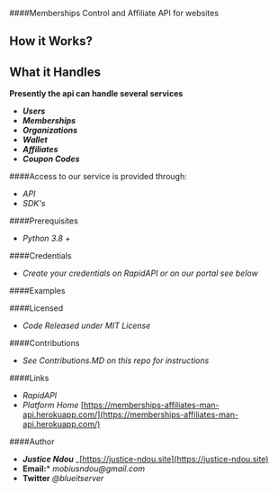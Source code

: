 ####Memberships Control and Affiliate API for websites

 **How it Works?**
 --
    

   
 **What it Handles**
 --
 **Presently the api can handle several services**
   - **_Users_**
   - **_Memberships_**
   - **_Organizations_**
   - **_Wallet_**
   - **_Affiliates_**
   - **_Coupon Codes_**

 ####Access to our service is provided through: 
   - _API_
   - _SDK's_


####Prerequisites
- _Python 3.8 +_


####Credentials
- _Create your credentials on RapidAPI or on our portal see below_

####Examples


####Licensed
- _Code Released under MIT License_


####Contributions
- _See Contributions.MD on this repo for instructions_

####Links
- _RapidAPI_ 
- _Platform Home_ [https://memberships-affiliates-man-api.herokuapp.com/](https://memberships-affiliates-man-api.herokuapp.com/)

####Author

- ***Justice Ndou*** _[https://justice-ndou.site](https://justice-ndou.site)
- **Email:*** _mobiusndou@gmail.com_
- **Twitter** _@blueitserver_




